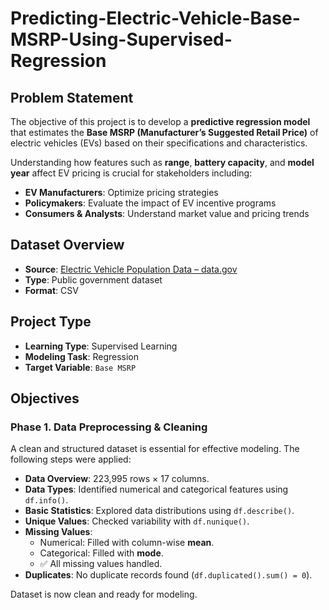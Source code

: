 # Predicting-Electric-Vehicle-Base-MSRP-Using-Supervised-Regression

## Problem Statement
The objective of this project is to develop a **predictive regression model** that estimates the **Base MSRP (Manufacturer’s Suggested Retail Price)** of electric vehicles (EVs) based on their specifications and characteristics.

Understanding how features such as **range**, **battery capacity**, and **model year** affect EV pricing is crucial for stakeholders including:

- **EV Manufacturers**: Optimize pricing strategies  
- **Policymakers**: Evaluate the impact of EV incentive programs  
- **Consumers & Analysts**: Understand market value and pricing trends

 ##  Dataset Overview

- **Source**: [Electric Vehicle Population Data – data.gov](https://catalog.data.gov/dataset/electric-vehicle-population-data)
- **Type**: Public government dataset  
- **Format**: CSV



##  Project Type

- **Learning Type**: Supervised Learning  
- **Modeling Task**: Regression  
- **Target Variable**: `Base MSRP`  



##  Objectives

### Phase 1. Data Preprocessing & Cleaning

A clean and structured dataset is essential for effective modeling. The following steps were applied:

- **Data Overview**: 223,995 rows × 17 columns.
- **Data Types**: Identified numerical and categorical features using `df.info()`.
- **Basic Statistics**: Explored data distributions using `df.describe()`.
- **Unique Values**: Checked variability with `df.nunique()`.
- **Missing Values**:
  - Numerical: Filled with column-wise **mean**.
  - Categorical: Filled with **mode**.
  - ✅ All missing values handled.
- **Duplicates**: No duplicate records found (`df.duplicated().sum() = 0`).

 Dataset is now clean and ready for modeling.




